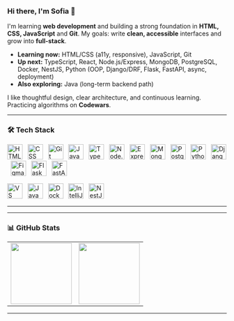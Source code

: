 ### Hi there, I'm Sofia 👋

I'm learning **web development** and building a strong foundation in **HTML, CSS, JavaScript** and **Git**.
My goals: write **clean, accessible** interfaces and grow into **full-stack**.

- **Learning now:** HTML/CSS (a11y, responsive), JavaScript, Git
- **Up next:** TypeScript, React, Node.js/Express, MongoDB, PostgreSQL, Docker, NestJS, Python (OOP, Django/DRF, Flask, FastAPI, async, deployment)
- **Also exploring:** Java (long-term backend path)

I like thoughtful design, clear architecture, and continuous learning.  
Practicing algorithms on **Codewars**.


---

### 🛠️ Tech Stack

<p align="left"> 
  <img src="https://cdn.jsdelivr.net/gh/devicons/devicon/icons/html5/html5-original.svg" alt="HTML" title="HTML" width="35" height="35"/> &nbsp; 
  <img src="https://cdn.jsdelivr.net/gh/devicons/devicon/icons/css3/css3-original.svg" alt="CSS" title="CSS" width="35" height="35"/> &nbsp; 
  <img src="https://cdn.jsdelivr.net/gh/devicons/devicon/icons/git/git-original.svg" alt="Git" title="Git" width="35" height="35"/> &nbsp; 
  <img src="https://cdn.jsdelivr.net/gh/devicons/devicon/icons/javascript/javascript-original.svg" alt="JavaScript" title="JavaScript" width="35" height="35"/> &nbsp; 
  <img src="https://cdn.jsdelivr.net/gh/devicons/devicon/icons/typescript/typescript-original.svg" alt="TypeScript" title="TypeScript" width="35" height="35"/> &nbsp; 
  <img src="https://cdn.jsdelivr.net/gh/devicons/devicon/icons/nodejs/nodejs-original.svg" alt="Node.js" title="Node.js" width="35" height="35"/> &nbsp; 
  <picture> <source media="(prefers-color-scheme: dark)" srcset="https://cdn.simpleicons.org/express/FFFFFF"/> <source media="(prefers-color-scheme: light)" srcset="https://cdn.simpleicons.org/express/000000"/> 
  <img src="https://cdn.simpleicons.org/express/000000" alt="Express" title="Express" width="35" height="35"/> </picture> &nbsp; 
  <img src="https://cdn.jsdelivr.net/gh/devicons/devicon/icons/mongodb/mongodb-original.svg" alt="MongoDB" title="MongoDB" width="35" height="35"/> &nbsp; 
  <img src="https://cdn.jsdelivr.net/gh/devicons/devicon/icons/postgresql/postgresql-original.svg" alt="PostgreSQL" title="PostgreSQL" width="35" height="35"/> &nbsp; <!-- Python --> 
  <img src="https://cdn.jsdelivr.net/gh/devicons/devicon/icons/python/python-original.svg" alt="Python" title="Python" width="35" height="35"/> &nbsp; 
  <img src="https://cdn.simpleicons.org/django/FFFFFF" alt="Django" title="Django" width="35" height="35"/> &nbsp; 
  <img src="https://cdn.jsdelivr.net/gh/devicons/devicon/icons/figma/figma-original.svg" alt="Figma" title="Figma" width="35" height="35"/> &nbsp; 
  <img src="https://cdn.simpleicons.org/flask/FFFFFF" alt="Flask" title="Flask" width="35" height="35"/>  &nbsp; 
  <img src="https://cdn.simpleicons.org/fastapi/009688"  alt="FastAPI" title="FastAPI"  width="35" height="35"/>
 &nbsp; <!-- Tools --> 
  
  <img src="https://cdn.jsdelivr.net/gh/devicons/devicon/icons/vscode/vscode-original.svg" alt="VS Code" title="VS Code" width="35" height="35"/> &nbsp; 
  <img src="https://cdn.jsdelivr.net/gh/devicons/devicon/icons/java/java-original.svg" alt="Java" title="Java" width="35" height="35"/> &nbsp; 
  <img src="https://cdn.jsdelivr.net/gh/devicons/devicon/icons/docker/docker-original.svg" alt="Docker" title="Docker" width="35" height="35"/> &nbsp; 
  <img src="https://cdn.jsdelivr.net/gh/devicons/devicon/icons/intellij/intellij-original.svg" alt="IntelliJ IDEA" title="IntelliJ IDEA" width="35" height="35"/> &nbsp; 
  <img src="https://cdn.jsdelivr.net/gh/devicons/devicon/icons/nestjs/nestjs-original.svg" alt="NestJS" title="NestJS" width="35" height="35"/> </p>

---
---

### 📊 GitHub Stats

<table><tr valign="top">
<td>
  <img src="https://github-readme-stats.vercel.app/api?username=SofiaKubo&show_icons=true&theme=tokyonight" height="140"/>
</td>
<td>
  <img src="https://github-readme-stats.vercel.app/api/top-langs/?username=SofiaKubo&layout=compact&theme=tokyonight" height="140"/>
</td>
</tr></table>

---
